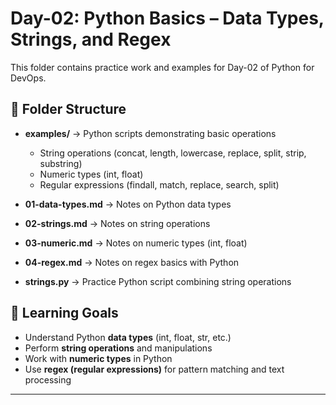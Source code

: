 # Day-02: Python Basics – Data Types, Strings, and Regex

This folder contains practice work and examples for Day-02 of Python for DevOps.

## 📂 Folder Structure
- **examples/** → Python scripts demonstrating basic operations
  - String operations (concat, length, lowercase, replace, split, strip, substring)
  - Numeric types (int, float)
  - Regular expressions (findall, match, replace, search, split)

- **01-data-types.md** → Notes on Python data types  
- **02-strings.md** → Notes on string operations  
- **03-numeric.md** → Notes on numeric types (int, float)  
- **04-regex.md** → Notes on regex basics with Python  
- **strings.py** → Practice Python script combining string operations  

## 🚀 Learning Goals
- Understand Python **data types** (int, float, str, etc.)  
- Perform **string operations** and manipulations  
- Work with **numeric types** in Python  
- Use **regex (regular expressions)** for pattern matching and text processing  

---
